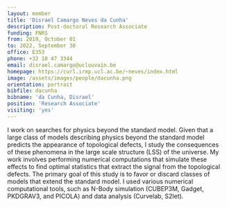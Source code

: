 ```yaml
---
layout: member
title: 'Disrael Camargo Neves da Cunha'
description: Post-doctoral Research Associate
funding: FNRS
from: 2019, October 01
to: 2022, September 30
office: E353
phone: +32 10 47 3344
email: disrael.camargo@uclouvain.be
homepage: https://curl.irmp.ucl.ac.be/~neves/index.html
image: /assets/images/people/dacunha.png
orientation: portrait
bibfile: dacunha
bibname: 'da Cunha, Disrael'
position: 'Research Associate'
visiting: 'yes'
---
```


I work on searches for physics beyond the standard model. Given that a
large class of models describing physics beyond the standard model
predicts the appearance of topological defects, I study the
consequences of these phenomena in the large scale structure (LSS) of
the universe. My work involves performing numerical computations that
simulate these effects to find optimal statistics that extract the
signal from the topological defects. The primary goal of this study is
to favor or discard classes of models that extend the standard
model. I used various numerical computational tools, such as N-Body
simulation (CUBEP3M, Gadget, PKDGRAV3, and PICOLA) and data analysis
(Curvelab, S2let).